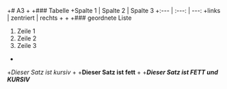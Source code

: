 +# A3
+
+### Tabelle
+Spalte 1 | Spalte 2 | Spalte 3
+:--- | :---: | ---:
+links | zentriert | rechts
+
+
+### geordnete Liste
1. Zeile 1
2. Zeile 2
3. Zeile 3
+
+*Dieser Satz ist kursiv*
+
+**Dieser Satz ist fett**
+
+**_Dieser Satz ist FETT und KURSIV_**
